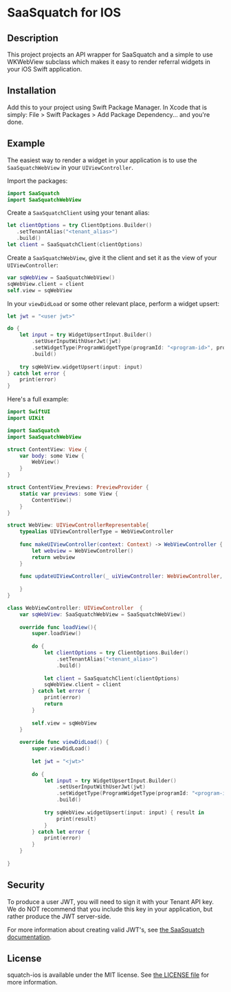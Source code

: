 # SaaSquatch for IOS

## Description

This project projects an API wrapper for SaaSquatch and a simple to use WKWebView subclass which makes it easy to render referral widgets in your iOS Swift application.

## Installation

Add this to your project using Swift Package Manager. In Xcode that is simply: File > Swift Packages > Add Package Dependency... and you're done. 

## Example

The easiest way to render a widget in your application is to use the `SaaSquatchWebView` in your `UIViewController`.

Import the packages:

```swift
import SaaSquatch
import SaaSquatchWebView
```

Create a `SaaSquatchClient` using your tenant alias:

```swift
let clientOptions = try ClientOptions.Builder()
   .setTenantAlias("<tenant_alias>")
   .build()
let client = SaaSquatchClient(clientOptions)
```

Create a `SaaSquatchWebView`, give it the client and set it as the view of your `UIViewController`:

```swift
var sqWebView = SaaSquatchWebView()
sqWebView.client = client
self.view = sqWebView
```

In your `viewDidLoad` or some other relevant place, perform a widget upsert:

```swift
let jwt = "<user jwt>" 

do {
    let input = try WidgetUpsertInput.Builder()
        .setUserInputWithUserJwt(jwt)
        .setWidgetType(ProgramWidgetType(programId: "<program-id>", programWidgetKey: "referrerWidget"))
        .build()
    
    try sqWebView.widgetUpsert(input: input)
} catch let error {
    print(error)
}
```

Here's a full example:
```swift
import SwiftUI
import UIKit

import SaaSquatch
import SaaSquatchWebView

struct ContentView: View {
    var body: some View {
        WebView()
    }
}

struct ContentView_Previews: PreviewProvider {
    static var previews: some View {
        ContentView()
    }
}

struct WebView: UIViewControllerRepresentable{
    typealias UIViewControllerType = WebViewController
    
    func makeUIViewController(context: Context) -> WebViewController {
        let webview = WebViewController()
        return webview
    }
    
    func updateUIViewController(_ uiViewController: WebViewController, context: Context) {
        
    }
}

class WebViewController: UIViewController  {
    var sqWebView: SaaSquatchWebView = SaaSquatchWebView()
    
    override func loadView(){
        super.loadView()
        
        do {
            let clientOptions = try ClientOptions.Builder()
                .setTenantAlias("<tenant_alias>")
                .build()
            
            let client = SaaSquatchClient(clientOptions)
            sqWebView.client = client
        } catch let error {
            print(error)
            return
        }
        
        self.view = sqWebView
    }
    
    override func viewDidLoad() {
        super.viewDidLoad()
        
        let jwt = "<jwt>"
        
        do {
            let input = try WidgetUpsertInput.Builder()
                .setUserInputWithUserJwt(jwt)
                .setWidgetType(ProgramWidgetType(programId: "<program-id>", programWidgetKey: "referrerWidget"))
                .build()
            
            try sqWebView.widgetUpsert(input: input) { result in
                print(result)
            }
        } catch let error {
            print(error)
        }
    }
    
}
```

## Security

To produce a user JWT, you will need to sign it with your Tenant API key. We do NOT recommend that you include this key in your application, but rather produce the JWT server-side.

For more information about creating valid JWT's, see [the SaaSquatch documentation](https://docs.saasquatch.com/topics/json-web-tokens/).

## License

squatch-ios is available under the MIT license. See [the LICENSE file](LICENSE) for more information.
